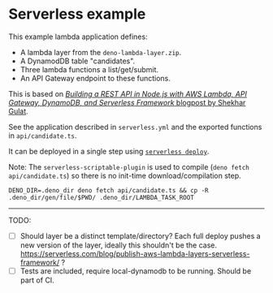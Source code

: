 # Serverless example

This example lambda application defines:

- A lambda layer from the `deno-lambda-layer.zip`.
- A DynamodDB table "candidates".
- Three lambda functions a list/get/submit.
- An API Gateway endpoint to these functions.

This is based on [_Building a REST API in Node.js with AWS Lambda, API Gateway, DynamoDB, and Serverless Framework_ blogpost by Shekhar Gulat](https://serverless.com/blog/node-rest-api-with-serverless-lambda-and-dynamodb/).

See the application described in `serverless.yml` and the exported functions in `api/candidate.ts`.

It can be deployed in a single step using [`serverless deploy`](https://serverless.com/framework/docs/providers/aws/guide/deploying/).

Note: The `serverless-scriptable-plugin` is used to compile (`deno fetch api/candidate.ts`)
so there is no init-time download/compilation step.

    DENO_DIR=.deno_dir deno fetch api/candidate.ts && cp -R .deno_dir/gen/file/$PWD/ .deno_dir/LAMBDA_TASK_ROOT

---

TODO:

- [ ] Should layer be a distinct template/directory? Each full deploy pushes a new version of the layer, ideally this shouldn't be the case.
      https://serverless.com/blog/publish-aws-lambda-layers-serverless-framework/ ?
- [ ] Tests are included, require local-dynamodb to be running. Should be part of CI.
